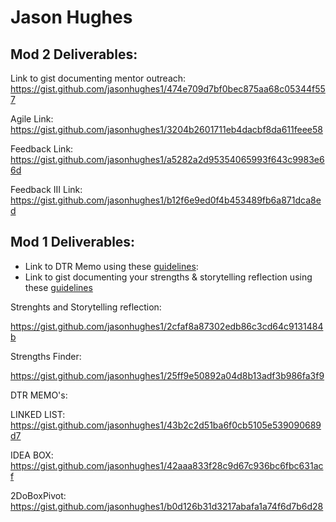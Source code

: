 # Jason Hughes

## Mod 2 Deliverables:


Link to gist documenting mentor outreach:
https://gist.github.com/jasonhughes1/474e709d7bf0bec875aa68c05344f557

Agile Link:
https://gist.github.com/jasonhughes1/3204b2601711eb4dacbf8da611feee58

Feedback Link:
https://gist.github.com/jasonhughes1/a5282a2d95354065993f643c9983e66d

Feedback III Link:
https://gist.github.com/jasonhughes1/b12f6e9ed0f4b453489fb6a871dca8ed


## Mod 1 Deliverables:
* Link to DTR Memo using these [guidelines](https://github.com/turingschool/career-development-curriculum/blob/master/module_one/dtr_guidelines_memo.md):
* Link to gist documenting your strengths & storytelling reflection using these [guidelines](https://github.com/turingschool/career-development-curriculum/blob/master/module_one/strengths_storytelling_reflection.md)



Strenghts and Storytelling reflection: 

https://gist.github.com/jasonhughes1/2cfaf8a87302edb86c3cd64c9131484b

Strengths Finder:

https://gist.github.com/jasonhughes1/25ff9e50892a04d8b13adf3b986fa3f9


DTR MEMO's:

LINKED LIST:
https://gist.github.com/jasonhughes1/43b2c2d51ba6f0cb5105e539090689d7

IDEA BOX:
https://gist.github.com/jasonhughes1/42aaa833f28c9d67c936bc6fbc631acf

2DoBoxPivot:
https://gist.github.com/jasonhughes1/b0d126b31d3217abafa1a74f6d7b6d28

